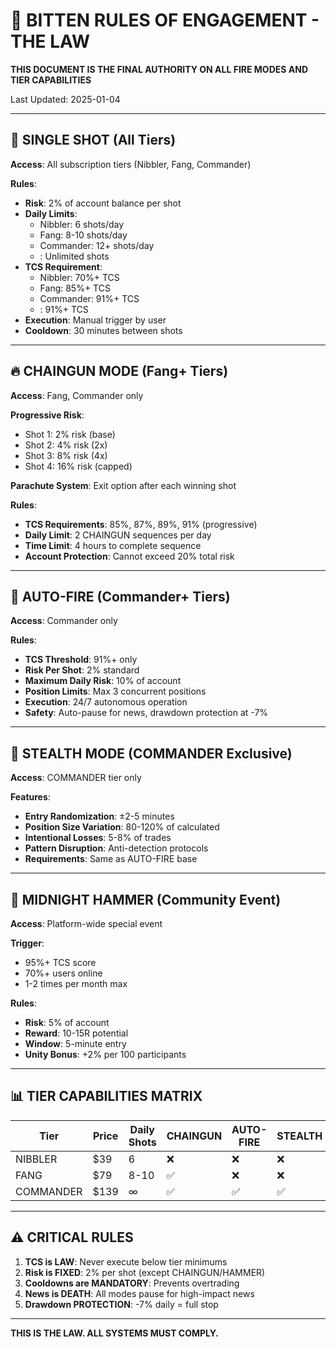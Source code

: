 # 📜 BITTEN RULES OF ENGAGEMENT - THE LAW

**THIS DOCUMENT IS THE FINAL AUTHORITY ON ALL FIRE MODES AND TIER CAPABILITIES**

Last Updated: 2025-01-04

---

## 🎯 **SINGLE SHOT** (All Tiers)
**Access**: All subscription tiers (Nibbler, Fang, Commander)

**Rules**:
- **Risk**: 2% of account balance per shot
- **Daily Limits**: 
  - Nibbler: 6 shots/day
  - Fang: 8-10 shots/day
  - Commander: 12+ shots/day
  - : Unlimited shots
- **TCS Requirement**: 
  - Nibbler: 70%+ TCS
  - Fang: 85%+ TCS
  - Commander: 91%+ TCS
  - : 91%+ TCS
- **Execution**: Manual trigger by user
- **Cooldown**: 30 minutes between shots

---

## 🔥 **CHAINGUN MODE** (Fang+ Tiers)
**Access**: Fang, Commander only

**Progressive Risk**:
- Shot 1: 2% risk (base)
- Shot 2: 4% risk (2x)
- Shot 3: 8% risk (4x)
- Shot 4: 16% risk (capped)

**Parachute System**: Exit option after each winning shot

**Rules**:
- **TCS Requirements**: 85%, 87%, 89%, 91% (progressive)
- **Daily Limit**: 2 CHAINGUN sequences per day
- **Time Limit**: 4 hours to complete sequence
- **Account Protection**: Cannot exceed 20% total risk

---

## 🤖 **AUTO-FIRE** (Commander+ Tiers)
**Access**: Commander only

**Rules**:
- **TCS Threshold**: 91%+ only
- **Risk Per Shot**: 2% standard
- **Maximum Daily Risk**: 10% of account
- **Position Limits**: Max 3 concurrent positions
- **Execution**: 24/7 autonomous operation
- **Safety**: Auto-pause for news, drawdown protection at -7%

---

## 👻 **STEALTH MODE** (COMMANDER Exclusive)
**Access**: COMMANDER tier only

**Features**:
- **Entry Randomization**: ±2-5 minutes
- **Position Size Variation**: 80-120% of calculated
- **Intentional Losses**: 5-8% of trades
- **Pattern Disruption**: Anti-detection protocols
- **Requirements**: Same as AUTO-FIRE base

---

## 🔨 **MIDNIGHT HAMMER** (Community Event)
**Access**: Platform-wide special event

**Trigger**: 
- 95%+ TCS score
- 70%+ users online
- 1-2 times per month max

**Rules**:
- **Risk**: 5% of account
- **Reward**: 10-15R potential
- **Window**: 5-minute entry
- **Unity Bonus**: +2% per 100 participants

---

## 📊 **TIER CAPABILITIES MATRIX**

| Tier | Price | Daily Shots | CHAINGUN | AUTO-FIRE | STEALTH |
|------|-------|-------------|----------|-----------|---------|
| NIBBLER | $39 | 6 | ❌ | ❌ | ❌ |
| FANG | $79 | 8-10 | ✅ | ❌ | ❌ |
| COMMANDER | $139 | ∞ | ✅ | ✅ | ✅ |

---

## ⚠️ **CRITICAL RULES**

1. **TCS is LAW**: Never execute below tier minimums
2. **Risk is FIXED**: 2% per shot (except CHAINGUN/HAMMER)
3. **Cooldowns are MANDATORY**: Prevents overtrading
4. **News is DEATH**: All modes pause for high-impact news
5. **Drawdown PROTECTION**: -7% daily = full stop

---

**THIS IS THE LAW. ALL SYSTEMS MUST COMPLY.**